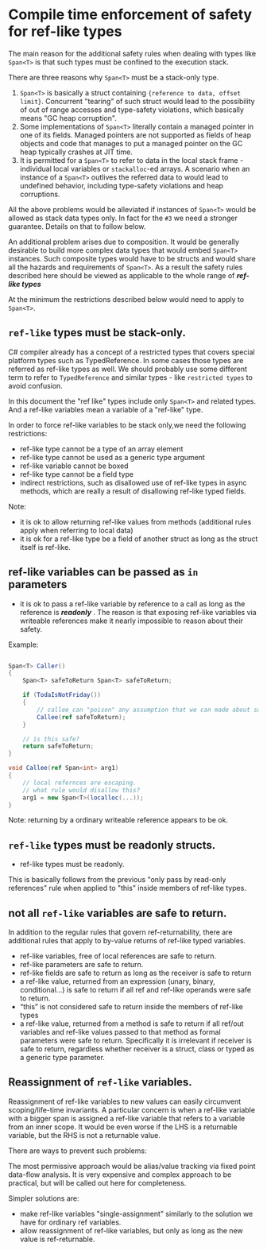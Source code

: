 # Compile time enforcement of safety for ref-like types #

The main reason for the additional safety rules when dealing with types like `Span<T>` is that such types must be confined to the execution stack.
 
There are three reasons why `Span<T>` must be a stack-only type.

1. `Span<T>` is basically a struct containing `{reference to data, offset limit}`. Concurrent "tearing" of such struct would lead to the possibility of out of range accesses and type-safety violations, which basically means "GC heap corruption".
2. Some implementations of `Span<T>` literally contain a managed pointer in one of its fields. Managed pointers are not supported as fields of heap objects and code that manages to put a managed pointer on the GC heap typically crashes at JIT time.
3. It is permitted for a `Span<T>` to refer to data in the local stack frame - individual local variables or `stackalloc`-ed arrays. A scenario when an instance of a `Span<T>` outlives the referred data to would lead to undefined behavior, including type-safety violations and heap corruptions.

All the above problems would be alleviated if instances of `Span<T>` would be allowed as stack data types only. In fact for the `#3` we need a stronger guarantee. Details on that to follow below.

An additional problem arises due to composition. It would be generally desirable to build more complex data types that would embed `Span<T>` instances. Such composite types would have to be structs and would share all the hazards and requirements of `Span<T>`. As a result the safety rules described here should be viewed as applicable to the whole range of **_ref-like types_**

At the minimum the restrictions described below would need to apply to `Span<T>`.

## `ref-like` types must be stack-only. ##

C# compiler already has a concept of a restricted types that covers special platform types such as TypedReference. In some cases those types are referred as ref-like types as well. We should probably use some different term to refer to `TypedReference` and similar types - like `restricted types` to avoid confusion.

In this document the "ref like" types include only `Span<T>` and related types. And a ref-like variables mean a variable of a "ref-like" type.  

In order to force ref-like variables to be stack only,we need the following restrictions: 

- ref-like type cannot be a type of an array element
- ref-like type cannot be used as a generic type argument
- ref-like variable cannot be boxed
- ref-like type cannot be a field type
- indirect restrictions, such as disallowed use of ref-like types in async methods, which are really a result of disallowing ref-like typed fields.

Note:

- it is ok to allow returning ref-like values from methods (additional rules apply when referring to local data)
- it is ok for a ref-like type be a field of another struct as long as the struct itself is ref-like.


## ref-like variables can be passed as `in` parameters ##

- it is ok to pass a ref-like variable by reference to a call as long as the reference is **_readonly_** . 
The reason is that exposing ref-like variables via writeable references make it nearly impossible to reason about their safety.

Example:

```cs

Span<T> Caller()
{
	Span<T> safeToReturn Span<T> safeToReturn;

	if (TodaIsNotFriday())
	{
		// callee can "poison" any assumption that we can made about safeToReturn
		Callee(ref safeToReturn);
	}

	// is this safe?
	return safeToReturn;
}

void Callee(ref Span<int> arg1)
{
	// local refernces are escaping. 
	// what rule would disallow this?
	arg1 = new Span<T>(localloc(...));
}

```

Note: returning by a ordinary writeable reference appears to be ok.

## `ref-like` types must be readonly structs. ##

- ref-like types must be readonly. 

This is basically follows from the previous "only pass by read-only references" rule when applied to "this" inside members of ref-like types.

## not all `ref-like` variables are safe to return. ##

In addition to the regular rules that govern ref-returnability, there are additional rules that apply to by-value returns of ref-like typed variables.

* ref-like variables, free of local references are safe to return.
* ref-like parameters are safe to return.
* ref-like fields are safe to return as long as the receiver is safe to return
* a ref-like value, returned from an expression (unary, binary, conditional...) is safe to return if all ref and ref-like operands were safe to return.
* “this” is not considered safe to return inside the members of ref-like types
* a ref-like value, returned from a method is safe to return if all ref/out variables and ref-like values passed to that method as formal parameters were safe to return.
Specifically it is irrelevant if receiver is safe to return, regardless whether receiver is a struct, class or typed as a generic type parameter.

## Reassignment of `ref-like` variables. ##

Reassignment of ref-like variables to new values can easily circumvent scoping/life-time invariants. A particular concern is when a ref-like variable with a bigger span is assigned a ref-like variable that refers to a variable from an inner scope.
It would be even worse if the LHS is a returnable variable, but the RHS is not a returnable value.  

There are ways to prevent such problems:

The most permissive approach would be alias/value tracking via fixed point data-flow analysis. It is very expensive and complex approach to be practical, but will be called out here for completeness.

Simpler solutions are:
- make ref-like variables "single-assignment" similarly to the solution we have for ordinary ref variables.
- allow reassignment of ref-like variables, but only as long as the new value is ref-returnable.


